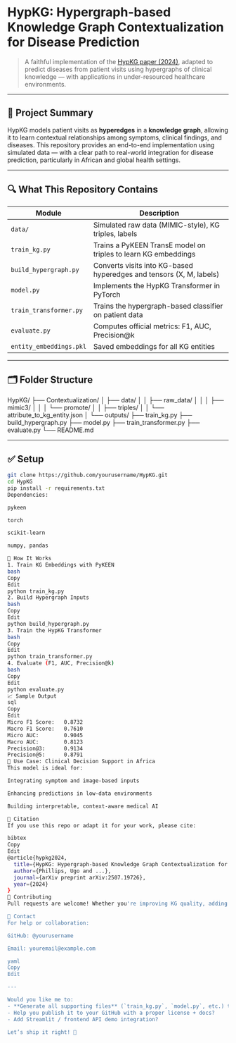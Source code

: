 # HypKG: Hypergraph-based Knowledge Graph Contextualization for Disease Prediction

> A faithful implementation of the [HypKG paper (2024)](https://arxiv.org/abs/2507.19726), adapted to predict diseases from patient visits using hypergraphs of clinical knowledge — with applications in under-resourced healthcare environments.

---

## 🧠 Project Summary

HypKG models patient visits as **hyperedges** in a **knowledge graph**, allowing it to learn contextual relationships among symptoms, clinical findings, and diseases. This repository provides an end-to-end implementation using simulated data — with a clear path to real-world integration for disease prediction, particularly in African and global health settings.

---

## 🔍 What This Repository Contains

| Module                             | Description                                                                 |
|------------------------------------|-----------------------------------------------------------------------------|
| `data/`                            | Simulated raw data (MIMIC-style), KG triples, labels                        |
| `train_kg.py`                      | Trains a PyKEEN TransE model on triples to learn KG embeddings              |
| `build_hypergraph.py`             | Converts visits into KG-based hyperedges and tensors (X, M, labels)         |
| `model.py`                         | Implements the HypKG Transformer in PyTorch                                 |
| `train_transformer.py`            | Trains the hypergraph-based classifier on patient data                      |
| `evaluate.py`                      | Computes official metrics: F1, AUC, Precision@k                             |
| `entity_embeddings.pkl`           | Saved embeddings for all KG entities                                        |

---

## 🗂️ Folder Structure

HypKG/
├── Contextualization/
│ ├── data/
│ │ ├── raw_data/
│ │ │ ├── mimic3/
│ │ │ └── promote/
│ │ ├── triples/
│ │ └── attribute_to_kg_entity.json
│ └── outputs/
├── train_kg.py
├── build_hypergraph.py
├── model.py
├── train_transformer.py
├── evaluate.py
└── README.md

---

## ✅ Setup

```bash
git clone https://github.com/yourusername/HypKG.git
cd HypKG
pip install -r requirements.txt
Dependencies:

pykeen

torch

scikit-learn

numpy, pandas

🚀 How It Works
1. Train KG Embeddings with PyKEEN
bash
Copy
Edit
python train_kg.py
2. Build Hypergraph Inputs
bash
Copy
Edit
python build_hypergraph.py
3. Train the HypKG Transformer
bash
Copy
Edit
python train_transformer.py
4. Evaluate (F1, AUC, Precision@k)
bash
Copy
Edit
python evaluate.py
📈 Sample Output
sql
Copy
Edit
Micro F1 Score:   0.8732
Macro F1 Score:   0.7610
Micro AUC:        0.9045
Macro AUC:        0.8123
Precision@3:      0.9134
Precision@5:      0.8791
🔬 Use Case: Clinical Decision Support in Africa
This model is ideal for:

Integrating symptom and image-based inputs

Enhancing predictions in low-data environments

Building interpretable, context-aware medical AI

📌 Citation
If you use this repo or adapt it for your work, please cite:

bibtex
Copy
Edit
@article{hypkg2024,
  title={HypKG: Hypergraph-based Knowledge Graph Contextualization for Precision Healthcare},
  author={Phillips, Ugo and ...},
  journal={arXiv preprint arXiv:2507.19726},
  year={2024}
}
🤝 Contributing
Pull requests are welcome! Whether you're improving KG quality, adding real data, or integrating image inputs — your contributions are valuable.

📧 Contact
For help or collaboration:

GitHub: @yourusername

Email: youremail@example.com

yaml
Copy
Edit

---

Would you like me to:
- **Generate all supporting files** (`train_kg.py`, `model.py`, etc.) to match this README?
- Help you publish it to your GitHub with a proper license + docs?
- Add Streamlit / frontend API demo integration?

Let’s ship it right! 🚀
